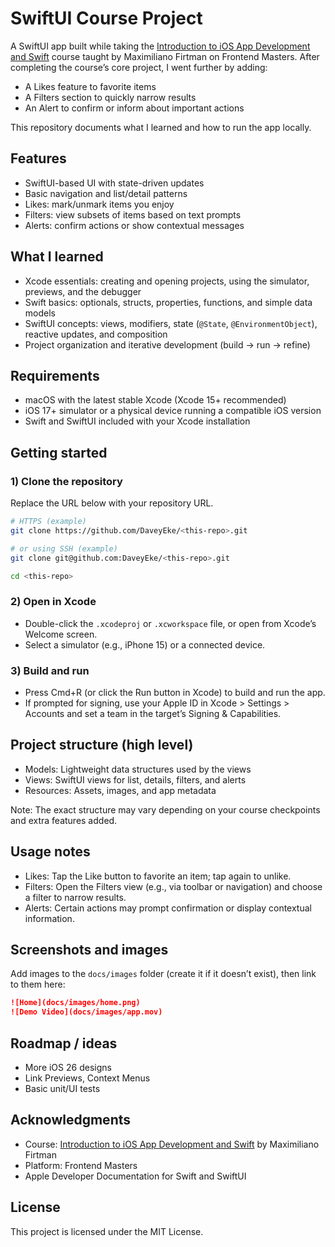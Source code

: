 # SwiftUI Course Project

A SwiftUI app built while taking the [Introduction to iOS App Development and Swift](https://frontendmasters.com/courses/ios-swift/) course taught by Maximiliano Firtman on Frontend Masters. After completing the course’s core project, I went further by adding:
- A Likes feature to favorite items
- A Filters section to quickly narrow results
- An Alert to confirm or inform about important actions

This repository documents what I learned and how to run the app locally.

## Features

- SwiftUI-based UI with state-driven updates
- Basic navigation and list/detail patterns
- Likes: mark/unmark items you enjoy
- Filters: view subsets of items based on text prompts
- Alerts: confirm actions or show contextual messages

## What I learned

- Xcode essentials: creating and opening projects, using the simulator, previews, and the debugger
- Swift basics: optionals, structs, properties, functions, and simple data models
- SwiftUI concepts: views, modifiers, state (`@State`, `@EnvironmentObject`), reactive updates, and composition
- Project organization and iterative development (build → run → refine)

## Requirements

- macOS with the latest stable Xcode (Xcode 15+ recommended)
- iOS 17+ simulator or a physical device running a compatible iOS version
- Swift and SwiftUI included with your Xcode installation

## Getting started

### 1) Clone the repository

Replace the URL below with your repository URL.

```bash
# HTTPS (example)
git clone https://github.com/DaveyEke/<this-repo>.git

# or using SSH (example)
git clone git@github.com:DaveyEke/<this-repo>.git
```

```bash
cd <this-repo>
```

### 2) Open in Xcode

- Double-click the `.xcodeproj` or `.xcworkspace` file, or open from Xcode’s Welcome screen.
- Select a simulator (e.g., iPhone 15) or a connected device.

### 3) Build and run

- Press Cmd+R (or click the Run button in Xcode) to build and run the app.
- If prompted for signing, use your Apple ID in Xcode > Settings > Accounts and set a team in the target’s Signing & Capabilities.

## Project structure (high level)

- Models: Lightweight data structures used by the views
- Views: SwiftUI views for list, details, filters, and alerts
- Resources: Assets, images, and app metadata

Note: The exact structure may vary depending on your course checkpoints and extra features added.

## Usage notes

- Likes: Tap the Like button to favorite an item; tap again to unlike.
- Filters: Open the Filters view (e.g., via toolbar or navigation) and choose a filter to narrow results.
- Alerts: Certain actions may prompt confirmation or display contextual information.

## Screenshots and images

Add images to the `docs/images` folder (create it if it doesn’t exist), then link to them here:

```md
![Home](docs/images/home.png)
![Demo Video](docs/images/app.mov)

```



## Roadmap / ideas

- More iOS 26 designs
- Link Previews, Context Menus
- Basic unit/UI tests

## Acknowledgments

- Course: [Introduction to iOS App Development and Swift](https://frontendmasters.com/courses/ios-swift/) by Maximiliano Firtman
- Platform: Frontend Masters
- Apple Developer Documentation for Swift and SwiftUI

## License

This project is licensed under the MIT License.